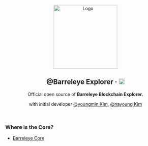 <br/>

<div align="center">
  <a href="https://github.com/toss/nestjs-aop">
    <img src="https://github.com/k930503/k930503/assets/48827393/15d2445b-b46f-4056-92c8-6ec18115f29e" alt="Logo"  height="200">
  </a>

  <br />

  <h2>@Barreleye Explorer &middot; <img src="https://img.shields.io/badge/npm package-18.16.0-success" alt="npm" height="18"/></h2>

  <p align="center">
   Official open source of <b>Barreleye Blockchain Explorer. </b>

 
  with initial developer [@youngmin Kim](https://github.com/k930503), [@nayoung Kim](https://github.com/usiyoung)

  
</a></h6>
  </p>
</div>

<br>

### Where is the Core?
- [Barreleye Core](https://github.com/barreleye-labs/barreleye)
